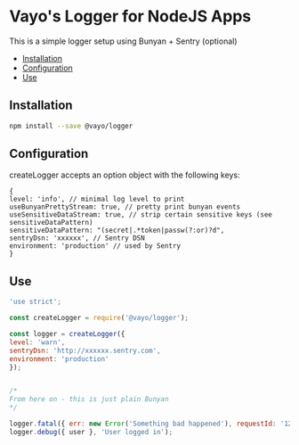 # Vayo's Logger for NodeJS Apps

This is a simple logger setup using Bunyan + Sentry (optional)

<!-- TOC depthFrom:2 -->
- [Installation](#installation)
- [Configuration](#configuration)
- [Use](#use)
<!-- /TOC -->


## Installation

```bash
npm install --save @vayo/logger
```

## Configuration

createLogger accepts an option object with the following keys:

```
{
level: 'info', // minimal log level to print
useBunyanPrettyStream: true, // pretty print bunyan events
useSensitiveDataStream: true, // strip certain sensitive keys (see sensitiveDataPattern)
sensitiveDataPattern: "(secret|.*token|passw(?:or)?d",
sentryDsn: 'xxxxxx', // Sentry DSN
environment: 'production' // used by Sentry
}
```

## Use

```javascript
'use strict';

const createLogger = require('@vayo/logger');

const logger = createLogger({
level: 'warn',
sentryDsn: 'http://xxxxxx.sentry.com',
environment: 'production'
});


/* 
From here on - this is just plain Bunyan
*/

logger.fatal({ err: new Error('Something bad happened'), requestId: '1234567890' }, 'Failed to complete task');
logger.debug({ user }, 'User logged in');


```